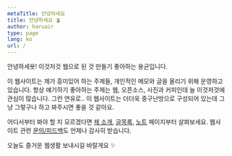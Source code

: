 ```yaml
---
metaTitle: 안녕하세요
title: 안녕하세요 🪴
author: haruair
type: page
lang: ko
url: /
---
```


안녕하세욧! 이것저것 웹으로 된 것 만들기 좋아하는 용균입니다.

이 웹사이트는 제가 흥미있어 하는 주제들, 개인적인 메모와 글을 올리기 위해 운영하고 있습니다. 항상 얘기하기 좋아하는 주제는 웹, 오픈소스, 사진과 커피인데 늘 이것저것에 관심이 많습니다. 그런 연유로.. 이 웹사이트는 더더욱 중구난방으로 구성되어 있는데 그냥 그렇구나 하고 봐주시면 좋을 것 같아요.

어디서부터 봐야 할 지 모르겠다면 [제 소개](/ko/about/), [글목록](/ko/post/), [노트](/ko/notes/) 페이지부터 살펴보세요. 웹사이트 관련 [문의/피드백](https://forms.gle/VET6pUuCvMBfxE219)도 언제나 감사히 받습니다.

오늘도 즐거운 웹생활 보내시길 바랄게요 ✨